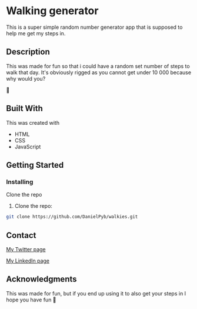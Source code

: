 # Walking generator

This is a super simple random number generator app that is supposed to help me get my steps in.

## Description

This was made for fun so that i could have a random set number of steps to walk that day. It's obviously rigged as you cannot get under 10 000 because why would you?

:musical_score:

## Built With

This was created with

- HTML
- CSS
- JavaScript

## Getting Started

### Installing

Clone the repo

1. Clone the repo:

```bash
git clone https://github.com/DanielPyb/walkies.git
```


## Contact

[My Twitter page](https://twitter.com/DanielP_Sollid)

[My LinkedIn page](https://www.linkedin.com/in/pybus/)


## Acknowledgments

This was made for fun, but if you end up using it to also get your steps in I hope you have fun :running:
